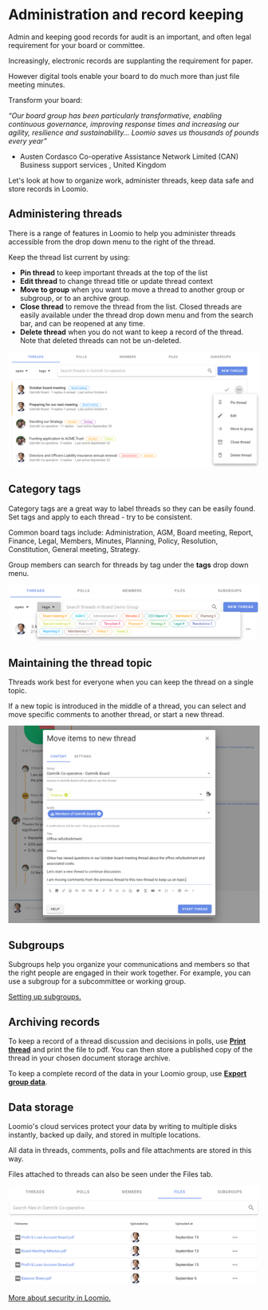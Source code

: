 # Administration and record keeping

Admin and keeping good records for audit is an important, and often legal requirement for your board or committee. 

Increasingly, electronic records are supplanting the requirement for paper.  

However digital tools enable your board to do much more than just file meeting minutes.  

Transform your board: 

*“Our board group has been particularly transformative, enabling continuous governance, improving response times and increasing our agility, resilience and sustainability… Loomio saves us thousands of pounds every year”*
- Austen Cordasco Co-operative Assistance Network Limited (CAN) Business support services , United Kingdom

Let's look at how to organize work, administer threads, keep data safe and store records in Loomio.

## Administering threads

There is a range of features in Loomio to help you administer threads accessible from the drop down menu to the right of the thread.

Keep the thread list current by using:

- **Pin thread** to keep important threads at the top of the list
- **Edit thread** to change thread title or update thread context
- **Move to group** when you want to move a thread to another group or subgroup, or to an archive group. 
- **Close thread** to remove the thread from the list.  Closed threads are easily available under the thread drop down menu and from the search bar, and can be reopened at any time.
- **Delete thread** when you do not want to keep a record of the thread.  Note that deleted threads can not be un-deleted.

![](thread_admin.png#width-90)

## Category tags

Category tags are a great way to label threads so they can be easily found. Set tags and apply to each thread  - try to be consistent.

Common board tags include: Administration, AGM, Board meeting, Report, Finance, Legal, Members, Minutes, Planning, Policy, Resolution, Constitution, General meeting, Strategy.

Group members can search for threads by tag under the **tags** drop down menu.

![](thread_tags.png#width-90)

## Maintaining the thread topic

Threads work best for everyone when you can keep the thread on a single topic. 

If a new topic is introduced in the middle of a thread, you can select and move specific comments to another thread, or start a new thread.

![](thread_comments_move.png#width-90)

## Subgroups

Subgroups help you organize your communications and members so that the right people are engaged in their work together.  For example, you can use a subgroup for a subcommittee or working group.

[Setting up subgroups.](https://help.loomio.com/en/user_manual/groups/subgroups/index.html)

## Archiving records

To keep a record of a thread discussion and decisions in polls, use **[Print thread](https://help.loomio.com/en/user_manual/groups/data_export/index.html#print-thread-to-pdf)** and print the file to pdf.  You can then store a published copy of the thread in your chosen document storage archive.

To keep a complete record of the data in your Loomio group, use **[Export group data](https://help.loomio.com/en/user_manual/groups/data_export/index.html#group-data-backup-or-export)**.

## Data storage

Loomio's cloud services protect your data by writing to multiple disks instantly, backed up daily, and stored in multiple locations.

All data in threads, comments, polls and file attachments are stored in this way.

Files attached to threads can also be seen under the Files tab.

![](files_tab.png#width-90)

[More about security in Loomio.
](https://help.loomio.com/en/policy/security/index.html)

 
